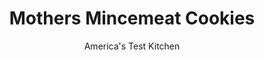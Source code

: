 ---
layout: ../../layouts/MarkdownPostLayout.astro
title: Mothers Mincemeat Cookies
author: America's Test Kitchen
pubDate: 2023-03-15
description: "This old-fashioned cookie recipe comes together quickly with store-bought pie dough."
image_url: https://res.cloudinary.com/hksqkdlah/image/upload/ar_1:1,c_fill,dpr_2.0,f_auto,fl_lossy.progressive.strip_profile,g_faces:auto,q_auto:low,w_344/23336_sfs-mincemeat-cookies-6
tags: ["Savory Pies & Tarts"]
calories: 1130
protein: 
carbohydrates: 34
fats: 
fiber: 2
ingredients: ["2 tablespoons, all-purpose flour","2 tablespoons, sugar","3/4 cup, jarred mincemeat","3 tablespoons, brandy","1/2 cup, walnuts, toasted and chopped fine","4 (9-inch) store-bought, pie dough rounds"]
serves: 20
time: "1¼ hours, plus 20 minutes cooling"
instructions: ["Whisk 1/4 cup water, flour, and sugar together in medium saucepan until smooth. Stir in mincemeat and brandy. Bring to simmer over medium heat and cook, stirring constantly, until mixture has thickened, 2 to 4 minutes. Transfer to bowl, stir in walnuts, and let cool completely.","Adjust oven racks to upper-middle and lower-middle positions and heat oven to 375 degrees. Line 2 rimmed baking sheets with parchment paper. Working with 2 pie dough rounds at a time, roll into 12-inch rounds on lightly floured counter. Using 3-inch cookie cutter, cut 10 circles from each dough round.","Working with 1 circle at a time, moisten edge with water and place 2 teaspoons mincemeat filling in center. Top with second circle and press edges to seal. Crimp cookie edge with your fingers. Cut small vent hole in center of cookie. Repeat with remaining circles and filling. Place 10 cookies on each prepared sheet, 1 1/2 inches apart.","Bake until light golden brown around edges, 16 to 18 minutes, switching and rotating sheets halfway through baking. Let cookies cool on sheets for 5 minutes, then transfer to wire rack and let cool completely. Serve."]
nutrition: ["126 mg Potassium","17 mg Phosphorus","19 mg Calcium","10 mg Magnesium","25 mg Sodium","2 g Fat","11 mg Vitamin C","2 g Fiber","4 µg Folic acid","25 g Sugars","9 µg Vitamin K","2 g Water","34 g Carbs","7 µg Folate equivalent (total)","4 µg Vitamin A","56 kcal Energy","6 g Sugars, added","1130 calories"]
notes: "You will need a 3-inch cookie cutter for this recipe."
---
